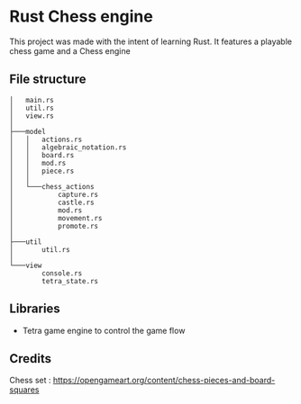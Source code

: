 # Rust Chess engine

This project was made with the intent of learning Rust. It features a playable chess game and a Chess engine

## File structure 
```
│   main.rs
│   util.rs
│   view.rs
│
├───model
│   │   actions.rs
│   │   algebraic_notation.rs
│   │   board.rs
│   │   mod.rs
│   │   piece.rs
│   │
│   └───chess_actions
│           capture.rs
│           castle.rs
│           mod.rs
│           movement.rs
│           promote.rs
│
├───util
│       util.rs
│
└───view
        console.rs
        tetra_state.rs
```
## Libraries

 - Tetra game engine to control the game flow

 ## Credits 
 Chess set : https://opengameart.org/content/chess-pieces-and-board-squares